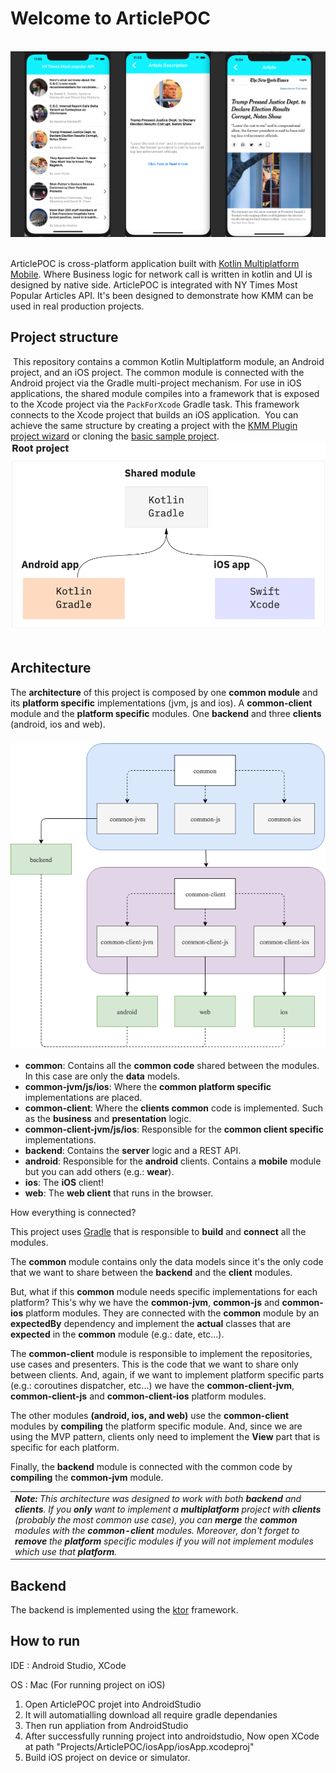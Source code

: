 # Welcome to ArticlePOC
​
<img src="/media/ArticleScreens.png"/>
​
​
​


ArticlePOC is cross-platform application built with [Kotlin Multiplatform Mobile](https://kotlinlang.org/lp/mobile/). Where Business logic for network call is written in kotlin and UI is designed by native side. ArticlePOC is integrated with NY Times Most Popular Articles API. It's been designed to demonstrate how KMM can be used in real production projects.
​
​
## Project structure
​
This repository contains a common Kotlin Multiplatform module, an Android project, and an iOS project. The common module is connected with the Android project via the Gradle multi-project mechanism. For use in iOS applications, the shared module compiles into a framework that is exposed to the Xcode project via the `PackForXcode` Gradle task. This framework connects to the Xcode project that builds an iOS application.
​
You can achieve the same structure by creating a project with the [KMM Plugin project wizard](https://plugins.jetbrains.com/plugin/14936-kotlin-multiplatform-mobile) or cloning the [basic sample project](https://github.com/Kotlin/kmm-sample/).
​
<img src="/media/basic-project-structure.png"/>
​
​
## Architecture

The **architecture** of this project is composed by one **common module** and its **platform specific** implementations
(jvm, js and ios). A **common-client** module and the **platform specific** modules. One **backend** and three
**clients** (android, ios and web).

<h3 align="center">
  <img src="/media/architecture.png" alt="Project Architecture" />
</h3>

- **common**: Contains all the **common code** shared between the modules. In this case are only the **data** models.
- **common-jvm/js/ios**: Where the **common platform specific** implementations are placed.
- **common-client**: Where the **clients common** code is implemented. Such as the **business** and **presentation**
logic.
- **common-client-jvm/js/ios**: Responsible for the **common client specific** implementations.
- **backend**: Contains the **server** logic and a REST API.
- **android**: Responsible for the **android** clients. Contains a **mobile** module but you can add
others (e.g.: **wear**).
- **ios**: The **iOS** client!
- **web**: The **web client** that runs in the browser.

How everything is connected?

This project uses [Gradle](https://gradle.org/) that is responsible to **build** and **connect** all the modules.

The **common** module contains only the data models since it's the only code that we want to share between the
**backend** and the **client** modules.

But, what if this **common** module needs specific implementations for each platform? This's why we have the
**common-jvm**, **common-js** and **common-ios** platform modules. They are connected with the **common** module by an
**expectedBy** dependency and implement the **actual** classes that are **expected** in the **common** module
(e.g.: date, etc...).

The **common-client** module is responsible to implement the repositories, use cases and presenters. This is the code
that we want to share only between clients. And, again, if we want to implement platform specific parts
(e.g.: coroutines dispatcher, etc...) we have the **common-client-jvm**, **common-client-js** and **common-client-ios**
platform modules.

The other modules **(android, ios, and web)** use the **common-client** modules by **compiling** the platform specific
module. And, since we are using the MVP pattern, clients only need to implement the **View** part that is specific for
each platform.

Finally, the **backend** module is connected with the common code by **compiling** the **common-jvm** module.

<table>
<tr>
<td>
<i><b>Note:</b> This architecture was designed to work with both <b>backend</b> and <b>clients</b>. If you <b>only</b>
want to implement a <b>multiplatform</b> project with <b>clients</b> (probably the most common use case), you can
<b>merge</b> the <b>common</b> modules with the <b>common-client</b> modules. Moreover, don't forget to <b>remove</b>
the <b>platform</b> specific modules if you will not implement modules which use that <b>platform</b>.</i>
</td>
</tr>
</table>

## Backend

The backend is implemented using the [ktor](http://ktor.io/) framework.


## How to run

IDE : Android Studio, XCode

OS : Mac (For running project on iOS)

1. Open ArticlePOC projet into AndroidStudio
2. It will automatialling download all require gradle dependanies
3. Then run appliation from AndroidStudio
4. After successfully running project into androidstudio, Now open XCode at path "Projects/ArticlePOC/iosApp/iosApp.xcodeproj"
5. Build iOS project on device or simulator.   



